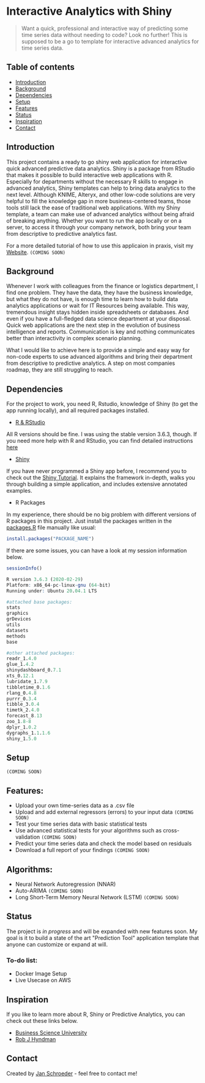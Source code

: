 # Interactive Analytics with Shiny
> Want a quick, professional and interactive way of predicting some time series data without needing to code? Look no further! This is supposed to be a go to template for interactive advanced analytics for time series data.

## Table of contents
* [Introduction](#introduction)
* [Background](#background)
* [Dependencies](#dependencies)
* [Setup](#setup)
* [Features](#features)
* [Status](#status)
* [Inspiration](#inspiration)
* [Contact](#contact)

## Introduction
This project contains a ready to go shiny web application for interactive quick advanced predictive data analytics. Shiny is a package from RStudio that makes it possible to build interactive web applications with R.
Especially for departments without the necessary R skills to engage in advanced analytics, Shiny templates can help to bring data analytics to the next level. Although KNIME, Alteryx, and other low-code solutions are very helpful to fill the knowledge gap in more business-centered teams, those tools still lack the ease of traditional web applications. With my Shiny template, a team can make use of advanced analytics without being afraid of breaking anything. Whether you want to run the app locally or on a server, to access it through your company network, both bring your team from descriptive to predictive analytics fast.

For a more detailed tutorial of how to use this applicaion in praxis, visit my [Website](http://schroederjan.com/). `(COMING SOON)`

## Background
Whenever I work with colleagues from the finance or logistics department, I find one problem. They have the data, they have the business knowledge, but what they do not have, is enough time to learn how to build data analytics applications or wait for IT Resources being available. This way, tremendous insight stays hidden inside spreadsheets or databases. And even if you have a full-fledged data science department at your disposal. Quick web applications are the next step in the evolution of business intelligence and reports. Communication is key and nothing communicates better than interactivity in complex scenario planning. 

What I would like to achieve here is to provide a simple and easy way for non-code experts to use advanced algorithms and bring their department from descriptive to predictive analytics. A step on most companies roadmap, they are still struggling to reach.

## Dependencies
For the project to work, you need R, Rstudio, knowledge of Shiny (to get the app running locally), and all required packages installed.

* [R & RStudio](https://rstudio.com)

All R versions should be fine. I was using the stable version 3.6.3, though.
If you need more help with R and RStudio, you can find detailed instructions [here](https://rstudio.com/products/rstudio/download/#download)

* [Shiny](http://shiny.rstudio.com/tutorial/)

If you have never programmed a Shiny app before, I recommend you to check out the [Shiny Tutorial](http://shiny.rstudio.com/tutorial/). It explains the framework in-depth, walks you through building a simple application, and includes extensive annotated examples.

* R Packages

In my experience, there should be no big problem with different versions of R packages in this project. Just install the packages written in the [packages.R](https://github.com/AionosChina/interactive-shiny-analytics/blob/main/modules/packages.R) file manually like usual:
```r
install.packages("PACKAGE_NAME")
```
If there are some issues, you can have a look at my session information below.
```r
sessionInfo()

R version 3.6.3 (2020-02-29)
Platform: x86_64-pc-linux-gnu (64-bit)
Running under: Ubuntu 20.04.1 LTS

#attached base packages:
stats
graphics
grDevices
utils
datasets
methods
base     

#other attached packages:
readr_1.4.0
glue_1.4.2
shinydashboard_0.7.1
xts_0.12.1
lubridate_1.7.9
tibbletime_0.1.6
rlang_0.4.8
purrr_0.3.4
tibble_3.0.4
timetk_2.4.0        
forecast_8.13
zoo_1.8-8 
dplyr_1.0.2 
dygraphs_1.1.1.6  
shiny_1.5.0         
```
## Setup
`(COMING SOON)`

## Features:
* Upload your own time-series data as a .csv file
* Upload and add external regressors (errors) to your input data `(COMING SOON)`
* Test your time series data with basic statistical tests
* Use advanced statistical tests for your algorithms such as cross-validation `(COMING SOON)`
* Predict your time series data and check the model based on residuals
* Download a full report of your findings `(COMING SOON)`

## Algorithms:
* Neural Network Autoregression (NNAR)
* Auto-ARIMA `(COMING SOON)`
* Long Short-Term Memory Neural Network (LSTM) `(COMING SOON)`

## Status
The project is _in progress_ and will be expanded with new features soon.
My goal is it to build a state of the art "Prediction Tool" application template that anyone can customize or expand at will.

### To-do list:
* Docker Image Setup
* Live Usecase on AWS

## Inspiration
If you like to learn more about R, Shiny or Predictive Analytics, you can check out these links below.

* [Business Science University](https://university.business-science.io/)
* [Rob J Hyndman](https://robjhyndman.com/publications/)

## Contact
Created by [Jan Schroeder](https://www.schroederjan.com/) - feel free to contact me!

